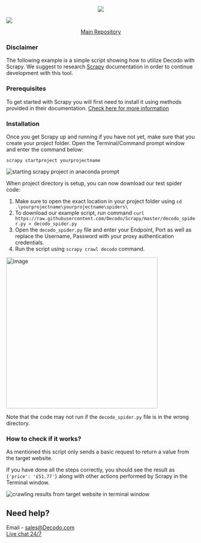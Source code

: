 <p align="center">
<a href="https://dashboard.decodo.com/?page=residential-proxies&utm_source=socialorganic&utm_medium=social&utm_campaign=resi_trial_GITHUB"><img src="https://github.com/user-attachments/assets/60bb48bd-8dcc-48b2-82c9-a218e1e4449c"></a>
</p>

[![](https://dcbadge.vercel.app/api/server/Ja8dqKgvbZ)](https://discord.gg/Ja8dqKgvbZ)


<p align="center">
    <a href="https://github.com/Decodo/Decodo"> Main Repository </a>
</p>

### Disclaimer

The following example is a simple script showing how to utilize Decodo with Scrapy.
We suggest to research [Scrapy](https://docs.scrapy.org/en/latest/) documentation in order to continue development with this tool.

### Prerequisites

To get started with Scrapy you will first need to install it using methods provided in their documentation. [Check here for more information](https://docs.scrapy.org/en/latest/intro/install.html)

### Installation

Once you get Scrapy up and running if you have not yet, make sure that you create your project folder. Open the Terminal/Command prompt window and enter the command below:

```
scrapy startproject yourprojectname
```
<img src="https://i.imgur.com/YWqkKAS.png" alt="starting scrapy project in anaconda prompt">

When project directory is setup, you can now download our test spider code: 

1. Make sure to open the exact location in your project folder using `cd .\yourprojectname\yourprojectname\spiders\`
2. To download our example script, run command `curl https://raw.githubusercontent.com/Decodo/Scrapy/master/decodo_spider.py > decodo_spider.py`
3. Open the `decodo_spider.py` file and enter your Endpoint, Port as well as replace the Username, Password with your proxy authentication credentials.
4. Run the script using `scrapy crawl decodo` command.
<img width="403" alt="image" src="https://github.com/user-attachments/assets/3e4ba2d4-fd37-4736-bb3e-83d9d28d5ec1" />

Note that the code may not run if the `decodo_spider.py` file is in the wrong directory.

### How to check if it works?

As mentioned this script only sends a basic request to return a value from the target website.

If you have done all the steps correctly, you should see the result as `{'price': '£51.77'}` along with other actions performed by Scrapy in the Terminal window.

<img src="https://snipboard.io/0dr1Ch.jpg" alt="crawling results from target website in terminal window">

## Need help?
Email - sales@Decodo.com
<br><a href="https://Decodo.com">Live chat 24/7</a>


